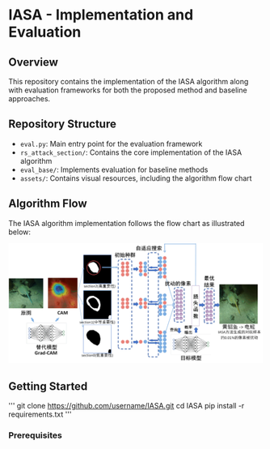 # IASA - Implementation and Evaluation

## Overview

This repository contains the implementation of the IASA algorithm along with evaluation frameworks for both the proposed method and baseline approaches.

## Repository Structure

- `eval.py`: Main entry point for the evaluation framework
- `rs_attack_section/`: Contains the core implementation of the IASA algorithm
- `eval_base/`: Implements evaluation for baseline methods
- `assets/`: Contains visual resources, including the algorithm flow chart

## Algorithm Flow

The IASA algorithm implementation follows the flow chart as illustrated below:

![IASA Algorithm Flow](assets/流程.png)

## Getting Started
'''
git clone https://github.com/username/IASA.git
cd IASA
pip install -r requirements.txt
'''
### Prerequisites
